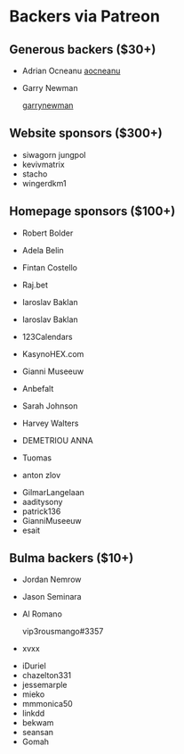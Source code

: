 # Backers via Patreon

<div class="bd-backers">

<div class="bd-backers-heading">
<h2>Generous backers ($30+)</h2>
</div>

<div class="bd-backers-group">
<ul class="bd-backers-list bd-is-patreon">

<li>
Adrian Ocneanu

<a class="icon-text bd-is-twitter" href="https://twitter.com/aocneanu" target="_blank" rel="nofollow">
<span class="icon"><i class="fab fa-twitter"></i></span>
<span>aocneanu</span>
</a>

</li>

<li>

Garry Newman

<a class="icon-text bd-is-twitter" href="https://twitter.com/garrynewman" target="_blank" rel="nofollow">
<span class="icon"><i class="fab fa-twitter"></i></span>
<span>garrynewman</span>
</a>

</li>

</ul>

</div>

<div class="bd-backers-heading">
<h2>Website sponsors ($300+)</h2>
</div>

<div class="bd-backers-group">
<ul class="bd-backers-list bd-is-patreon">

<li>
siwagorn jungpol

</li>

<li>

<span class="icon-text">
<span>kevivmatrix</span>
<a class="icon" href="https://github.com/kevivmatrix" target="_blank" rel="nofollow">
<i class="fab fa-github-alt"></i>
</a>
</span>
</li>

<li>

<span class="icon-text">
<span>stacho</span>
<a class="icon" href="https://github.com/stacho" target="_blank" rel="nofollow">
<i class="fab fa-github-alt"></i>
</a>
</span>
</li>

<li>

<span class="icon-text">
<span>wingerdkm1</span>
<a class="icon" href="https://github.com/wingerdkm1" target="_blank" rel="nofollow">
<i class="fab fa-github-alt"></i>
</a>
</span>
</li>

</ul>

</div>

<div class="bd-backers-heading">
<h2>Homepage sponsors ($100+)</h2>
</div>

<div class="bd-backers-group">
<ul class="bd-backers-list bd-is-patreon">

<li>
Robert Bolder

</li>

<li>

Adela Belin

</li>

<li>

Fintan Costello

</li>

<li>

Raj.bet

</li>

<li>

Iaroslav Baklan

</li>

<li>

Iaroslav Baklan

</li>

<li>

123Calendars

</li>

<li>

KasynoHEX.com

</li>

<li>

Gianni Museeuw

</li>

<li>

Anbefalt

</li>

<li>

Sarah Johnson

</li>

<li>

Harvey Walters

</li>

<li>

DEMETRIOU ANNA

</li>

<li>

Tuomas

</li>

<li>

anton zlov

</li>

<li>

<span class="icon-text">
<span>GilmarLangelaan</span>
<a class="icon" href="https://github.com/GilmarLangelaan" target="_blank" rel="nofollow">
<i class="fab fa-github-alt"></i>
</a>
</span>
</li>

<li>

<span class="icon-text">
<span>aaditysony</span>
<a class="icon" href="https://github.com/aaditysony" target="_blank" rel="nofollow">
<i class="fab fa-github-alt"></i>
</a>
</span>
</li>

<li>

<span class="icon-text">
<span>patrick136</span>
<a class="icon" href="https://github.com/patrick136" target="_blank" rel="nofollow">
<i class="fab fa-github-alt"></i>
</a>
</span>
</li>

<li>

<span class="icon-text">
<span>GianniMuseeuw</span>
<a class="icon" href="https://github.com/GianniMuseeuw" target="_blank" rel="nofollow">
<i class="fab fa-github-alt"></i>
</a>
</span>
</li>

<li>

<span class="icon-text">
<span>esait</span>
<a class="icon" href="https://github.com/esait" target="_blank" rel="nofollow">
<i class="fab fa-github-alt"></i>
</a>
</span>
</li>

</ul>

</div>

<div class="bd-backers-heading">
<h2>Bulma backers ($10+)</h2>
</div>

<div class="bd-backers-group">
<ul class="bd-backers-list bd-is-patreon">

<li>
Jordan Nemrow

</li>

<li>

Jason Seminara

</li>

<li>

Al Romano

<span class="icon-text bd-is-discord">
<span class="icon"><i class="fab fa-discord"></i></span>
<span>vip3rousmango#3357</span>
</span>

</li>

<li>

xvxx

</li>

<li>

<span class="icon-text">
<span>iDuriel</span>
<a class="icon" href="https://github.com/iDuriel" target="_blank" rel="nofollow">
<i class="fab fa-github-alt"></i>
</a>
</span>
</li>

<li>

<span class="icon-text">
<span>chazelton331</span>
<a class="icon" href="https://github.com/chazelton331" target="_blank" rel="nofollow">
<i class="fab fa-github-alt"></i>
</a>
</span>
</li>

<li>

<span class="icon-text">
<span>jessemarple</span>
<a class="icon" href="https://github.com/jessemarple" target="_blank" rel="nofollow">
<i class="fab fa-github-alt"></i>
</a>
</span>
</li>

<li>

<span class="icon-text">
<span>mieko</span>
<a class="icon" href="https://github.com/mieko" target="_blank" rel="nofollow">
<i class="fab fa-github-alt"></i>
</a>
</span>
</li>

<li>

<span class="icon-text">
<span>mmmonica50</span>
<a class="icon" href="https://github.com/mmmonica50" target="_blank" rel="nofollow">
<i class="fab fa-github-alt"></i>
</a>
</span>
</li>

<li>

<span class="icon-text">
<span>linkdd</span>
<a class="icon" href="https://github.com/linkdd" target="_blank" rel="nofollow">
<i class="fab fa-github-alt"></i>
</a>
</span>
</li>

<li>

<span class="icon-text">
<span>bekwam</span>
<a class="icon" href="https://github.com/bekwam" target="_blank" rel="nofollow">
<i class="fab fa-github-alt"></i>
</a>
</span>
</li>

<li>

<span class="icon-text">
<span>seansan</span>
<a class="icon" href="https://github.com/seansan" target="_blank" rel="nofollow">
<i class="fab fa-github-alt"></i>
</a>
</span>
</li>

<li>

<span class="icon-text">
<span>Gomah</span>
<a class="icon" href="https://github.com/Gomah" target="_blank" rel="nofollow">
<i class="fab fa-github-alt"></i>
</a>
</span>
</li>

</ul>

</div>

</div>

